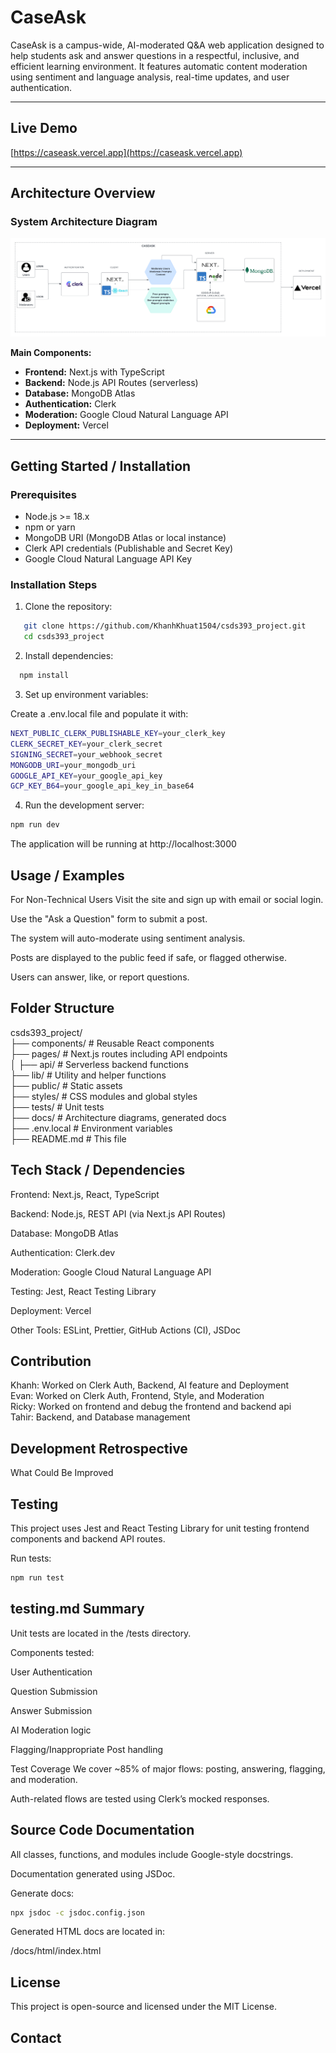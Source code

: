 # CaseAsk

CaseAsk is a campus-wide, AI-moderated Q&A web application designed to help students ask and answer questions in a respectful, inclusive, and efficient learning environment. It features automatic content moderation using sentiment and language analysis, real-time updates, and user authentication. 

---

## Live Demo

[https://caseask.vercel.app](https://caseask.vercel.app)

---

## Architecture Overview

### System Architecture Diagram

![Architecture Diagram](./public/architecture.png)

**Main Components:**
- **Frontend:** Next.js with TypeScript
- **Backend:** Node.js API Routes (serverless)
- **Database:** MongoDB Atlas
- **Authentication:** Clerk
- **Moderation:** Google Cloud Natural Language API
- **Deployment:** Vercel

---

## Getting Started / Installation

### Prerequisites

- Node.js >= 18.x
- npm or yarn
- MongoDB URI (MongoDB Atlas or local instance)
- Clerk API credentials (Publishable and Secret Key)
- Google Cloud Natural Language API Key

### Installation Steps

1. Clone the repository:

   
```bash
   git clone https://github.com/KhanhKhuat1504/csds393_project.git
   cd csds393_project
```

2. Install dependencies:
```bash
  npm install
```
3. Set up environment variables:

Create a .env.local file and populate it with:

```bash
NEXT_PUBLIC_CLERK_PUBLISHABLE_KEY=your_clerk_key
CLERK_SECRET_KEY=your_clerk_secret
SIGNING_SECRET=your_webhook_secret
MONGODB_URI=your_mongodb_uri
GOOGLE_API_KEY=your_google_api_key
GCP_KEY_B64=your_google_api_key_in_base64
```

4. Run the development server:

```bash
npm run dev
```

The application will be running at http://localhost:3000

## Usage / Examples
For Non-Technical Users
Visit the site and sign up with email or social login.

Use the "Ask a Question" form to submit a post.

The system will auto-moderate using sentiment analysis.

Posts are displayed to the public feed if safe, or flagged otherwise.

Users can answer, like, or report questions.

## Folder Structure

csds393_project/  
├── components/            # Reusable React components  
├── pages/                 # Next.js routes including API endpoints   
│   ├── api/               # Serverless backend functions   
├── lib/                   # Utility and helper functions   
├── public/                # Static assets  
├── styles/                # CSS modules and global styles  
├── tests/                 # Unit tests   
├── docs/                  # Architecture diagrams, generated docs  
├── .env.local             # Environment variables  
├── README.md              # This file  

## Tech Stack / Dependencies  
Frontend: Next.js, React, TypeScript  

Backend: Node.js, REST API (via Next.js API Routes) 

Database: MongoDB Atlas 

Authentication: Clerk.dev 

Moderation: Google Cloud Natural Language API 

Testing: Jest, React Testing Library  

Deployment: Vercel  

Other Tools: ESLint, Prettier, GitHub Actions (CI), JSDoc 

## Contribution

Khanh: Worked on Clerk Auth, Backend, AI feature and Deployment   
Evan: Worked on Clerk Auth, Frontend, Style, and Moderation   
Ricky: Worked on frontend and debug the frontend and backend api  
Tahir: Backend, and Database management   

## Development Retrospective
What Could Be Improved

## Testing
This project uses Jest and React Testing Library for unit testing frontend components and backend API routes.

Run tests:

```bash
npm run test
```

## testing.md Summary
Unit tests are located in the /tests directory.

Components tested:

User Authentication

Question Submission

Answer Submission

AI Moderation logic

Flagging/Inappropriate Post handling

Test Coverage
We cover ~85% of major flows: posting, answering, flagging, and moderation.

Auth-related flows are tested using Clerk’s mocked responses.

## Source Code Documentation
All classes, functions, and modules include Google-style docstrings.

Documentation generated using JSDoc.

Generate docs:
```bash
npx jsdoc -c jsdoc.config.json
```

Generated HTML docs are located in:

/docs/html/index.html


## License
This project is open-source and licensed under the MIT License.

## Contact


